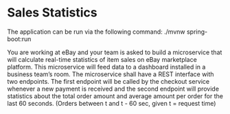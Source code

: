 # Sales Statistics

The application can be run via the following command: ./mvnw spring-boot:run

You are working at eBay and your team is asked to build a microservice that will calculate
real-time statistics of item sales on eBay marketplace platform. This microservice will feed
data to a dashboard installed in a business team’s room.
The microservice shall have a REST interface with two endpoints. The first endpoint will be
called by the checkout service whenever a new payment is received and the second
endpoint will provide statistics about the total order amount and average amount per order
for the last 60 seconds. (Orders between t and t - 60 sec, given t = request time)
